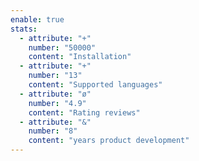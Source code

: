 ```yaml
---
enable: true
stats:
  - attribute: "+"
    number: "50000"
    content: "Installation"
  - attribute: "+"
    number: "13"
    content: "Supported languages"
  - attribute: "ø"
    number: "4.9"
    content: "Rating reviews"
  - attribute: "&"
    number: "8"
    content: "years product development"
---
```

